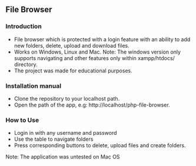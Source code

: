 ## File Browser

### Introduction

- File browser which is protected with a login feature with an ability to add new folders, delete, upload and download files.
- Works on Windows, Linux and Mac. Note: The windows version only supports navigating and other features only within xampp/htdocs/ directory.
- The project was made for educational purposes.

### Installation manual

- Clone the repository to your localhost path.
- Open the path of the app, e.g: http://localhost/php-file-browser.

### How to Use

- Login in with any username and password
- Use the table to navigate folders
- Press corresponding buttons to delete, upload files and create folders.

Note: The application was untested on Mac OS
